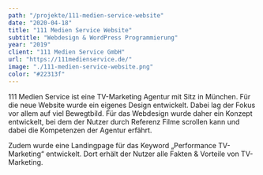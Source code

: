 ```yaml
---
path: "/projekte/111-medien-service-website"
date: "2020-04-18"
title: "111 Medien Service Website"
subtitle: "Webdesign & WordPress Programmierung"
year: "2019"
client: "111 Medien Service GmbH"
url: "https://111medienservice.de/"
image: "./111-medien-service-website.png"
color: "#22313f"
---
```


111 Medien Service ist eine TV-Marketing Agentur mit Sitz in München. Für die neue Website wurde ein eigenes Design entwickelt. Dabei lag der Fokus vor allem auf viel Bewegtbild. Für das Webdesign wurde daher ein Konzept entwickelt, bei dem der Nutzer durch Referenz Filme scrollen kann und dabei die Kompetenzen der Agentur erfährt.

Zudem wurde eine Landingpage für das Keyword „Performance TV-Marketing“ entwickelt. Dort erhält der Nutzer alle Fakten & Vorteile von TV-Marketing.
